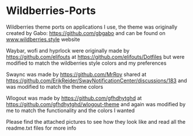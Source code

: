 # Wildberries-Ports

Wildberries theme ports on applications I use, the theme was originally created by Gabo: https://github.com/gbgabo and can be found on www.wildberries.style website

Waybar, wofi and hyprlock were originally made by https://github.com/elifouts at https://github.com/elifouts/Dotfiles but were modified to match the wildberries style colors and my preferences

Swaync was made by https://github.com/MrRoy shared at https://github.com/ErikReider/SwayNotificationCenter/discussions/183 and was modified to match the theme colors

Wlogout was made by https://github.com/gfhdhytghd at https://github.com/gfhdhytghd/wlogout-theme and again was modified by me to match the functionality and the colors I wanted

Please find the attached pictures to see how they look like and read all the readme.txt files for more info
